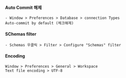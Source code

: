 #### Auto Commit 해제
    - Window > Preferences > Database > connection Types
    Auto-commit by default (체크해제)

#### SChemas filter
    - Schemas 우클릭 > Filter > Configure "Schemas" filter



#### Encoding
    Window > Preferences > General > Workspace
    Text file encoding > UTF-8

